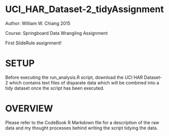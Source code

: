 # UCI_HAR_Dataset-2_tidyAssignment
Author: William W. Chiang 2015

Course: Springboard Data Wrangling Assignment

First SlideRule assignment!


# SETUP
Before executing the run_analysis.R script, download the UCI HAR Dataset-2 which contains text files of disparate data which will be combined into a tidy dataset once the script has been executed.

# OVERVIEW
Please refer to the CodeBook R Markdown file for a description of the raw data and my thought processes behind writing the script tidying the data.
